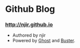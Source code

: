 # Github Blog
### http://njir.github.io
- Authored by njir
- Powered by [Ghost](http://ghost.org) and [Buster](https://github.com/axitkhurana/buster/).
